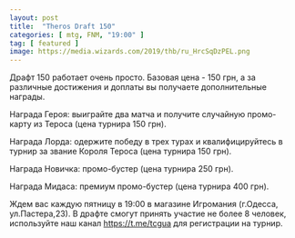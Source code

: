 ```yaml
---
layout: post
title:  "Theros Draft 150"
categories: [ mtg, FNM, "19:00" ]
tag: [ featured ]
image: https://media.wizards.com/2019/thb/ru_HrcSqDzPEL.png
---
```

Драфт 150 работает очень просто. Базовая цена - 150 грн, а за различные достижения и доплаты вы получаете дополнительные награды.

Награда Героя: выиграйте два матча и получите случайную промо-карту из Тероса (цена турнира 150 грн).

Награда Лорда: одержите победу в трех турах и квалифицируйтесь в турнир за звание Короля Тероса (цена турнира 150 грн).

Награда Новичка: промо-бустер (цена турнира 250 грн).

Награда Мидаса: премиум промо-бустер (цена турнира 400 грн).

Ждем вас каждую пятницу в 19:00 в магазине Игромания (г.Одесса, ул.Пастера,23). В драфте смогут принять участие не более 8 человек, используйте наш канал <https://t.me/tcgua> для регистрации на турнир.